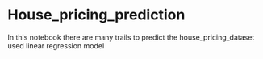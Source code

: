 # House_pricing_prediction
In this notebook there are many trails to predict the house_pricing_dataset
used linear regression model
